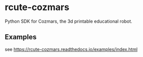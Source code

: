 # rcute-cozmars
Python SDK for Cozmars, the 3d printable educational robot.

## Examples
see https://rcute-cozmars.readthedocs.io/examples/index.html
